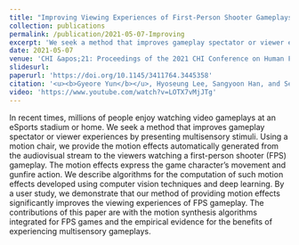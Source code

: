 ```yaml
---
title: "Improving Viewing Experiences of First-Person Shooter Gameplays with Automatically-Generated Motion Effects"
collection: publications
permalink: /publication/2021-05-07-Improving
excerpt: 'We seek a method that improves gameplay spectator or viewer experiences by presenting motion effects automatically generated from the audiovisual stream.'
date: 2021-05-07
venue: 'CHI &apos;21: Proceedings of the 2021 CHI Conference on Human Factors in Computing Systems'
slidesurl: 
paperurl: 'https://doi.org/10.1145/3411764.3445358'
citation: '<u><b>Gyeore Yun</b></u>, Hyoseung Lee, Sangyoon Han, and Seungmoon Choi'
video: 'https://www.youtube.com/watch?v=LOTX7vMjJTg'
---
```


In recent times, millions of people enjoy watching video gameplays at an eSports stadium or home. We seek a method that improves gameplay spectator or viewer experiences by presenting multisensory stimuli. Using a motion chair, we provide the motion effects automatically generated from the audiovisual stream to the viewers watching a first-person shooter (FPS) gameplay. The motion effects express the game character’s movement and gunfire action. We describe algorithms for the computation of such motion effects developed using computer vision techniques and deep learning. By a user study, we demonstrate that our method of providing motion effects significantly improves the viewing experiences of FPS gameplay. The contributions of this paper are with the motion synthesis algorithms integrated for FPS games and the empirical evidence for the benefits of experiencing multisensory gameplays.
